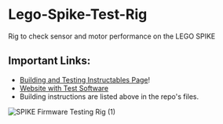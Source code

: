 # Lego-Spike-Test-Rig
Rig to check sensor and motor performance on the LEGO SPIKE

## Important Links: 
- [Building and Testing Instructables Page](https://www.instructables.com/LEGO-SPIKE-Firmware-Testing-Rig/)!
- [Website with Test Software](https://iliketocode2.pyscriptapps.com/firmware-rig-feedback/latest/)
- Building instructions are listed above in the repo's files.

![SPIKE Firmware Testing Rig (1)](https://github.com/user-attachments/assets/356f2877-520b-40d7-821e-909eb007b1b6)
